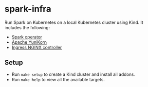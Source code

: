 # spark-infra

Run Spark on Kubernetes on a local Kubernetes cluster using Kind. It includes the following:

- [Spark operator](https://github.com/kubeflow/spark-operator)
- [Apache YuniKorn](https://yunikorn.apache.org/)
- [Ingress NGINX controller](https://github.com/kubernetes/ingress-nginx)

## Setup

- Run `make setup` to create a Kind cluster and install all addons.
- Run `make help` to view all the available targets.
